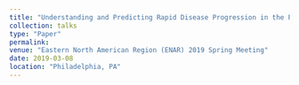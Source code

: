 ```yaml
---
title: "Understanding and Predicting Rapid Disease Progression in the Presence of Sparse Effects-a Case Study with Cystic Fibrosis Lung Function and Proteomics Data"
collection: talks
type: "Paper"
permalink: 
venue: "Eastern North American Region (ENAR) 2019 Spring Meeting"
date: 2019-03-08
location: "Philadelphia, PA"
---
```

